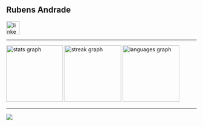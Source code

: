 <h2 align="left">Rubens Andrade</h2>

<div align="left">
  <a href="https://www.linkedin.com/in/rubens-andrade-filho/" target="_blank">
    <img src="https://img.shields.io/static/v1?message=LinkedIn&logo=linkedin&label=&color=0077B5&logoColor=white&labelColor=&style=for-the-badge" height="35" alt="linkedin logo"  />
  </a>
</div>

---

<div align="left">
  <img src="https://github-readme-stats.vercel.app/api?username=andrader&hide_title=false&hide_rank=true&show_icons=true&include_all_commits=true&count_private=true&disable_animations=false&theme=dracula&hide_border=true&locale=en" height="150" alt="stats graph"  />
  <img src="https://streak-stats.demolab.com?user=andrader&locale=en&mode=daily&theme=dracula&hide_border=true&border_radius=5" height="150" alt="streak graph"  />
  <img src="https://github-readme-stats.vercel.app/api/top-langs?username=andrader&locale=en&hide_title=false&layout=compact&card_width=320&langs_count=5&theme=dracula&hide_border=true" height="150" alt="languages graph"  />
</div>


---

![](https://github-profile-trophy.vercel.app/?username=andrader&theme=dracula&no-frame=false&no-bg=true&margin-w=4)

